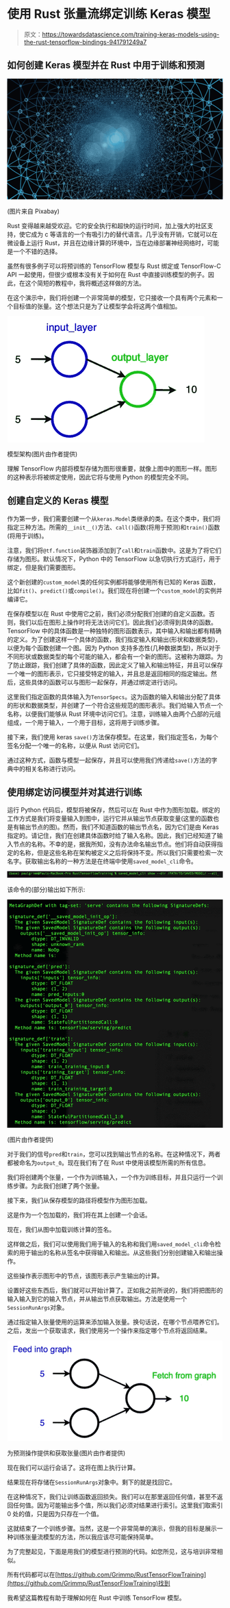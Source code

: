 # 使用 Rust 张量流绑定训练 Keras 模型

> 原文：<https://towardsdatascience.com/training-keras-models-using-the-rust-tensorflow-bindings-941791249a7>

## 如何创建 Keras 模型并在 Rust 中用于训练和预测

![](img/d8ef3ddf0cbaeaf0f83941eb75decb3c.png)

(图片来自 Pixabay)

Rust 变得越来越受欢迎。它的安全执行和超快的运行时间，加上强大的社区支持，使它成为 c 等语言的一个有吸引力的替代语言。几乎没有开销，它就可以在微设备上运行 Rust，并且在边缘计算的环境中，当在边缘部署神经网络时，可能是一个不错的选择。

虽然有很多例子可以将预训练的 TensorFlow 模型与 Rust 绑定或 TensorFlow-C API 一起使用，但很少或根本没有关于如何在 Rust 中直接训练模型的例子。因此，在这个简短的教程中，我将概述这样做的方法。

在这个演示中，我们将创建一个非常简单的模型，它只接收一个具有两个元素和一个目标值的张量。这个想法只是为了让模型学会将这两个值相加。

![](img/2a6f18c6b4fec19dfc06fc36a055c856.png)

模型架构(图片由作者提供)

理解 TensorFlow 内部将模型存储为图形很重要，就像上图中的图形一样。图形的这种表示将被绑定使用，因此它将与使用 Python 的模型完全不同。

## 创建自定义的 Keras 模型

作为第一步，我们需要创建一个从`keras.Model`类继承的类。在这个类中，我们将指定三种方法。所需的`__init__()`方法、`call()`函数(将用于预测)和`train()`函数(将用于训练)。

注意，我们将`@tf.function`装饰器添加到了`call`和`train`函数中。这是为了将它们存储为图形。默认情况下，Python 中的 TensorFlow 以急切执行方式运行，用于绑定，但是我们需要图形。

这个新创建的`custom_model`类的任何实例都将能够使用所有已知的 Keras 函数，比如`fit()`、`predict()`或`compile()`。我们现在将创建一个`custom_model`的实例并编译它。

在保存模型以在 Rust 中使用它之前，我们必须分配我们创建的自定义函数。否则，我们以后在图形上操作时将无法访问它们。因此我们必须得到具体的函数。TensorFlow 中的具体函数是一种独特的图形函数表示，其中输入和输出都有精确的定义。为了创建这样一个具体的函数，我们指定输入和输出(形状和数据类型)，以便为每个函数创建一个图。因为 Python 支持多态性(几种数据类型)，所以对于不同形状或数据类型的每个可能的输入，都会有一个新的图形。这被称为跟踪。为了防止跟踪，我们创建了具体的函数，因此定义了输入和输出特征，并且可以保存一个唯一的图形表示，它只接受特定的输入，并且总是返回相同的指定输出。然后，这些具体的函数可以与图形一起保存，并通过绑定进行访问。

这里我们指定函数的具体输入为`TensorSpecs`。这为函数的输入和输出分配了具体的形状和数据类型，并创建了一个符合这些规范的图形表示。我们给输入节点一个名称，以便我们能够从 Rust 环境中访问它们。注意，训练输入由两个凸部的元组组成，一个用于输入，一个用于目标，这将用于训练步骤。

接下来，我们使用 keras `save()`方法保存模型。在这里，我们指定签名，为每个签名分配一个唯一的名称，以便从 Rust 访问它们。

通过这种方式，函数与模型一起保存，并且可以使用我们传递给`save()`方法的字典中的相关名称进行访问。

## 使用绑定访问模型并对其进行训练

运行 Python 代码后，模型将被保存，然后可以在 Rust 中作为图形加载。绑定的工作方式是我们将变量输入到图中，运行它并从输出节点获取变量(这里的函数也是有输出节点的图)。然而，我们不知道函数的输出节点名，因为它们是由 Keras 指定的。请记住，我们在创建具体函数时给了输入名称。因此，我们已经知道了输入节点的名称。不幸的是，据我所知，没有办法命名输出节点。他们将自动获得指定的名称，但是这些名称在架构被定义之后将保持不变。所以我们只需要检索一次名字。获取输出名称的一种方法是在终端中使用`saved_model_cli`命令。

![](img/61b33dc82e8784f7b457ee2139f6b165.png)

该命令的(部分)输出如下所示:

![](img/2fb8bfec16de57b8fe1dafeffaf7bf11.png)

(图片由作者提供)

对于我们的信号`pred`和`train`，您可以找到输出节点的名称。在这种情况下，两者都被命名为`output_0`。现在我们有了在 Rust 中使用该模型所需的所有信息。

我们将创建两个张量，一个作为训练输入，一个作为训练目标，并且只运行一个训练步骤。为此我们创建了两个张量。

接下来，我们从保存模型的路径将模型作为图形加载。

这是作为一个包加载的，我们将在其上创建一个会话。

现在，我们从图中加载训练计算的签名。

这样做之后，我们可以使用我们用于输入的名称和我们用`saved_model_cli`命令检索的用于输出的名称从签名中获得输入和输出。从这些我们分别创建输入和输出操作。

这些操作表示图形中的节点，该图形表示产生输出的计算。

设置好这些东西后，我们就可以开始计算了。正如我之前所说的，我们将把图形的输入输入到它的输入节点，并从输出节点获取输出。方法是使用一个`SessionRunArgs`对象。

通过指定输入张量使用的运算来添加输入张量。换句话说，在哪个节点喂养它们。之后，发出一个获取请求，我们使用另一个操作来指定哪个节点将返回结果。

![](img/53ce014402c676124eec24ae266b3088.png)

为预测操作提供和获取张量(图片由作者提供)

现在我们可以运行会话了。这将在图上执行计算。

结果现在将存储在`SessionRunArgs`对象中。剩下的就是找回它。

在这种情况下，我们让训练函数返回损失。我们可以在那里返回任何值，甚至不返回任何值。因为可能输出多个值，所以我们必须对结果进行索引。这里我们取索引 0 处的值，只是因为只存在一个值。

这就结束了一个训练步骤。当然，这是一个非常简单的演示，但我的目标是展示一种训练张量流模型的方法，所以我应该尽可能保持简单。

为了完整起见，下面是用我们的模型进行预测的代码。如您所见，这与培训非常相似。

所有代码都可以在[https://github.com/Grimmp/RustTensorFlowTraining](https://github.com/Grimmp/RustTensorFlowTraining)找到

我希望这篇教程有助于理解如何在 Rust 中训练 TensorFlow 模型。